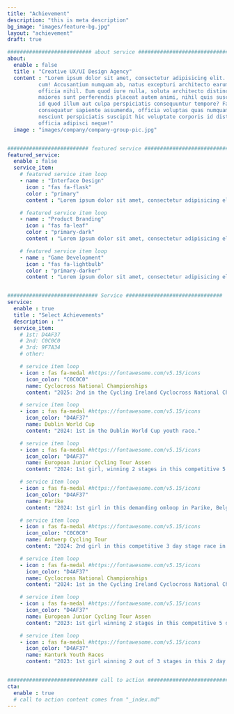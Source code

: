 ```yaml
---
title: "Achievement"
description: "this is meta description"
bg_image: "images/feature-bg.jpg"
layout: "achievement"
draft: true

########################### about service #############################
about:
  enable : false
  title : "Creative UX/UI Design Agency"
  content : "Lorem ipsum dolor sit amet, consectetur adipisicing elit. Voluptate soluta corporis odit, optio
          cum! Accusantium numquam ab, natus excepturi architecto earum ipsa aliquam, illum, omnis rerum, eveniet
          officia nihil. Eum quod iure nulla, soluta architecto distinctio. Nesciunt odio ullam expedita, neque fugit
          maiores sunt perferendis placeat autem animi, nihil quis suscipit quibusdam ut reiciendis doloribus natus nemo
          id quod illum aut culpa perspiciatis consequuntur tempore? Facilis nam vitae iure quisquam eius harum
          consequatur sapiente assumenda, officia voluptas quas numquam placeat, alias molestias nisi laudantium
          nesciunt perspiciatis suscipit hic voluptate corporis id distinctio earum. Dolor reprehenderit fuga dolore
          officia adipisci neque!"
  image : "images/company/company-group-pic.jpg"


########################## featured service ############################
featured_service:
  enable : false
  service_item:
    # featured service item loop
    - name : "Interface Design"
      icon : "fas fa-flask"
      color : "primary"
      content : "Lorem ipsum dolor sit amet, consectetur adipisicing elit. Saepe enim impedit repudiandae omnis est temporibus."

    # featured service item loop
    - name : "Product Branding"
      icon : "fas fa-leaf"
      color : "primary-dark"
      content : "Lorem ipsum dolor sit amet, consectetur adipisicing elit. Saepe enim impedit repudiandae omnis est temporibus."

    # featured service item loop
    - name : "Game Development"
      icon : "fas fa-lightbulb"
      color : "primary-darker"
      content : "Lorem ipsum dolor sit amet, consectetur adipisicing elit. Saepe enim impedit repudiandae omnis est temporibus."


############################# Service ###############################
service:
  enable : true
  title : "Select Achievements"
  description : ""
  service_item:
    # 1st: D4AF37
    # 2nd: C0C0C0
    # 3rd: 9F7A34
    # other:

    # service item loop
    - icon : fas fa-medal #https://fontawesome.com/v5.15/icons
      icon_color: "C0C0C0"
      name: Cyclocross National Championships
      content: "2025: 2nd in the Cycling Ireland Cyclocross National Championship."

    # service item loop
    - icon : fas fa-medal #https://fontawesome.com/v5.15/icons
      icon_color: "D4AF37"
      name: Dublin World Cup
      content: "2024: 1st in the Dublin World Cup youth race."

    # service item loop  
    - icon : fas fa-medal #https://fontawesome.com/v5.15/icons
      icon_color: "D4AF37"
      name: European Junior Cycling Tour Assen
      content: "2024: 1st girl, winning 2 stages in this competitive 5 day stage race in Assen, Netherlands."

    # service item loop
    - icon : fas fa-medal #https://fontawesome.com/v5.15/icons
      icon_color: "D4AF37"
      name: Parike
      content: "2024: 1st girl in this demanding omloop in Parike, Belgium."

    # service item loop
    - icon : fas fa-medal #https://fontawesome.com/v5.15/icons
      icon_color: "C0C0C0"
      name: Antwerp Cycling Tour
      content: "2024: 2nd girl in this competitive 3 day stage race in around Antwerp, Belgium."

    # service item loop
    - icon : fas fa-medal #https://fontawesome.com/v5.15/icons
      icon_color: "D4AF37"
      name: Cyclocross National Championships
      content: "2024: 1st in the Cycling Ireland Cyclocross National Championship."

    # service item loop
    - icon : fas fa-medal #https://fontawesome.com/v5.15/icons
      icon_color: "D4AF37"
      name: European Junior Cycling Tour Assen
      content: "2023: 1st girl winning 2 stages in this competitive 5 day stage race in Assen, Netherlands."

    # service item loop
    - icon : fas fa-medal #https://fontawesome.com/v5.15/icons
      icon_color: "D4AF37"
      name: Kanturk Youth Races
      content: "2023: 1st girl winning 2 out of 3 stages in this 2 day stage race."


############################# call to action #################################
cta:
  enable : true
  # call to action content comes from "_index.md"
---
```


